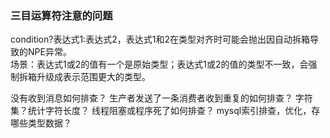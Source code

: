### 三目运算符注意的问题    
condition?表达式1:表达式2，表达式1和2在类型对齐时可能会抛出因自动拆箱导致的NPE异常。  
场景：表达式1或2的值有一个是原始类型；表达式1或2的值的类型不一致，会强制拆箱升级成表示范围更大的类型。 

没有收到消息如何排查？
生产者发送了一条消费者收到重复的如何排查？
字符集？统计字符长度？
线程阻塞或程序死了如何排查？
mysql索引排查，优化，存哪些类型数据？
      
